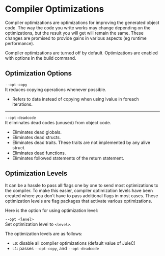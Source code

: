 # Compiler Optimizations

Compiler optimizations are optimizations for improving the generated object code.
The way the code you write works may change depending on the optimizations, but the result you will get will remain the same.
These changes are promised to provide gains in various aspects (eg runtime performance).

Compiler optimizations are turned off by default.
Optimizations are enabled with options in the build command.

## Optimization Options

`--opt-copy` \
It reduces copying operations whenever possible.

- Refers to data instead of copying when using lvalue in foreach iterations.

---

`--opt-deadcode` \
It eliminates dead codes (unused) from object code.

- Eliminates dead globals.
- Eliminates dead structs.
- Eliminates dead traits. These traits are not implemented by any alive struct.
- Eliminates dead functions.
- Eliminates followed statements of the return statement.

## Optimization Levels

It can be a hassle to pass all flags one by one to send most optimizations to the compiler.
To make this easier, compiler optimization levels have been created where you don't have to pass additional flags in most cases.
These optimization levels are flag packages that activate various optimizations.

Here is the option for using optimization level:

`--opt <level>` \
Set optimization level to `<level>`.

The optimization levels are as follows:

- ``L0``: disable all compiler optimizations (default value of JuleC)
- ``L1``: passes ``--opt-copy``, and ``--opt-deadcode``
